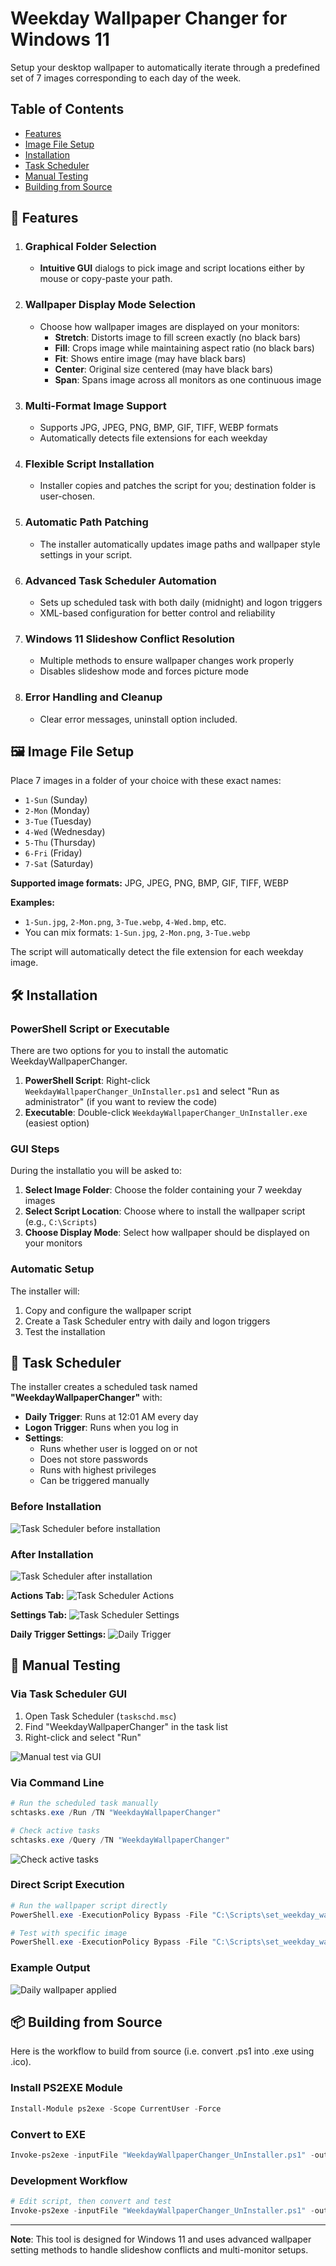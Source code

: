 # Weekday Wallpaper Changer for Windows 11

Setup your desktop wallpaper to automatically iterate through a predefined set of 7 images corresponding to each day of the week.

## Table of Contents

- [Features](#-features)
- [Image File Setup](#️-image-file-setup)
- [Installation](#-installation)
- [Task Scheduler](#-task-scheduler)
- [Manual Testing](#-manual-testing)
- [Building from Source](#-building-from-source)

## 🚀 Features

1. ### Graphical Folder Selection
   - **Intuitive GUI** dialogs to pick image and script locations either by mouse or copy-paste your path.

2. ### Wallpaper Display Mode Selection
   - Choose how wallpaper images are displayed on your monitors:
     - **Stretch**: Distorts image to fill screen exactly (no black bars)
     - **Fill**: Crops image while maintaining aspect ratio (no black bars)
     - **Fit**: Shows entire image (may have black bars)
     - **Center**: Original size centered (may have black bars)
     - **Span**: Spans image across all monitors as one continuous image

3. ### Multi-Format Image Support
   - Supports JPG, JPEG, PNG, BMP, GIF, TIFF, WEBP formats
   - Automatically detects file extensions for each weekday

4. ### Flexible Script Installation
   - Installer copies and patches the script for you; destination folder is user-chosen.

5. ### Automatic Path Patching
   - The installer automatically updates image paths and wallpaper style settings in your script.

6. ### Advanced Task Scheduler Automation
   - Sets up scheduled task with both daily (midnight) and logon triggers
   - XML-based configuration for better control and reliability

7. ### Windows 11 Slideshow Conflict Resolution
   - Multiple methods to ensure wallpaper changes work properly
   - Disables slideshow mode and forces picture mode

8. ### Error Handling and Cleanup
   - Clear error messages, uninstall option included.

## 🖼️ Image File Setup

Place 7 images in a folder of your choice with these exact names:

- `1-Sun` (Sunday)
- `2-Mon` (Monday) 
- `3-Tue` (Tuesday)
- `4-Wed` (Wednesday)
- `5-Thu` (Thursday)
- `6-Fri` (Friday)
- `7-Sat` (Saturday)

**Supported image formats:** JPG, JPEG, PNG, BMP, GIF, TIFF, WEBP

**Examples:**
- `1-Sun.jpg`, `2-Mon.png`, `3-Tue.webp`, `4-Wed.bmp`, etc.
- You can mix formats: `1-Sun.jpg`, `2-Mon.png`, `3-Tue.webp`

The script will automatically detect the file extension for each weekday image.

## 🛠️ Installation

### PowerShell Script or Executable
There are two options for you to install the automatic WeekdayWallpaperChanger. 
1. **PowerShell Script**: Right-click `WeekdayWallpaperChanger_UnInstaller.ps1` and select "Run as administrator" (if you want to review the code)
2. **Executable**: Double-click `WeekdayWallpaperChanger_UnInstaller.exe` (easiest option)

### GUI Steps
During the installatio you will be asked to:
1. **Select Image Folder**: Choose the folder containing your 7 weekday images
2. **Select Script Location**: Choose where to install the wallpaper script (e.g., `C:\Scripts`)
3. **Choose Display Mode**: Select how wallpaper should be displayed on your monitors

### Automatic Setup

The installer will:
1. Copy and configure the wallpaper script
2. Create a Task Scheduler entry with daily and logon triggers
3. Test the installation

## 📅 Task Scheduler

The installer creates a scheduled task named **"WeekdayWallpaperChanger"** with:

- **Daily Trigger**: Runs at 12:01 AM every day
- **Logon Trigger**: Runs when you log in
- **Settings**: 
  - Runs whether user is logged on or not
  - Does not store passwords
  - Runs with highest privileges
  - Can be triggered manually

### Before Installation
![Task Scheduler before installation](pics/png/Task_Scheduler_before_installation.png)

### After Installation
![Task Scheduler after installation](pics/png/Task_Scheduler_after_installation.png)

**Actions Tab:**
![Task Scheduler Actions](pics/png/Task_Scheduler_after_installation_Actions.png)

**Settings Tab:**
![Task Scheduler Settings](pics/png/Task_Scheduler_after_installation_Settings.png)

**Daily Trigger Settings:**
![Daily Trigger](pics/png/Task_Scheduler_trigger_daily_and_at_log_on.png)

## 🔧 Manual Testing

### Via Task Scheduler GUI
1. Open Task Scheduler (`taskschd.msc`)
2. Find "WeekdayWallpaperChanger" in the task list
3. Right-click and select "Run"

![Manual test via GUI](pics/png/Task_Scheduler_run_manually_to_test.png)

### Via Command Line
```powershell
# Run the scheduled task manually
schtasks.exe /Run /TN "WeekdayWallpaperChanger"

# Check active tasks
schtasks.exe /Query /TN "WeekdayWallpaperChanger"
```

![Check active tasks](pics/png/Task_Scheduler_check_Active_Tasks.png)

### Direct Script Execution
```powershell
# Run the wallpaper script directly
PowerShell.exe -ExecutionPolicy Bypass -File "C:\Scripts\set_weekday_wallpaper.ps1"

# Test with specific image
PowerShell.exe -ExecutionPolicy Bypass -File "C:\Scripts\set_weekday_wallpaper.ps1" -ImagePath "C:\Images\1-Sun.jpg"
```

### Example Output
![Daily wallpaper applied](pics/png/daily_wallpaper_applied__today_is_Thursday.png)



## 📦 Building from Source

Here is the workflow to build from source (i.e. convert .ps1 into .exe using .ico). 

### Install PS2EXE Module
```powershell
Install-Module ps2exe -Scope CurrentUser -Force
```

### Convert to EXE
```powershell
Invoke-ps2exe -inputFile "WeekdayWallpaperChanger_UnInstaller.ps1" -outputFile "WeekdayWallpaperChanger.exe" -iconFile "pics\ico\WeekdayWallpaperChanger.ico" -noConsole
```

### Development Workflow
```powershell
# Edit script, then convert and test
Invoke-ps2exe -inputFile "WeekdayWallpaperChanger_UnInstaller.ps1" -outputFile "WeekdayWallpaperChanger.exe" -iconFile "pics\ico\WeekdayWallpaperChanger.ico" -noConsole; .\WeekdayWallpaperChanger.exe
```

---

**Note**: This tool is designed for Windows 11 and uses advanced wallpaper setting methods to handle slideshow conflicts and multi-monitor setups.
